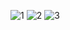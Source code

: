 ![1](https://user-images.githubusercontent.com/90953713/137843922-473ac923-9434-48fa-afdc-b8ce443c33bf.png)
![2](https://user-images.githubusercontent.com/90953713/137843924-a27c513a-f41c-4e0d-8945-286a32c571b0.png)
![3](https://user-images.githubusercontent.com/90953713/137843927-78ed0aa8-9b0b-4427-867e-bc11cfb80429.png)
